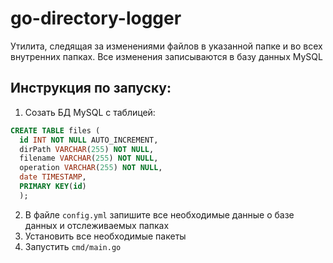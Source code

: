 # go-directory-logger

Утилита, следящая за изменениями файлов в указанной папке и во всех внутренних папках. Все изменения записываются в базу данных MySQL

## Инструкция по запуску:
1. Созать БД MySQL с таблицей:
```sql
CREATE TABLE files (
  id INT NOT NULL AUTO_INCREMENT,
  dirPath VARCHAR(255) NOT NULL,
  filename VARCHAR(255) NOT NULL,
  operation VARCHAR(255) NOT NULL,
  date TIMESTAMP,
  PRIMARY KEY(id)
  );
```
2. В файле ```config.yml``` запишите все необходимые данные о базе данных и отслеживаемых папках
3. Установить все необходимые пакеты
4. Запустить ```cmd/main.go```
